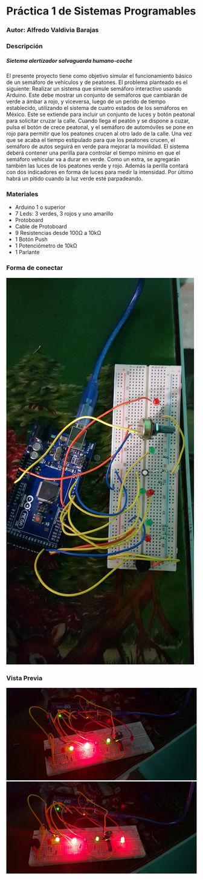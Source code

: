 # Práctica 1 de Sistemas Programables
### Autor: Alfredo Valdivia Barajas


### Descripción
##### Sietema alertizador salvaguarda humano-coche
El presente proyecto tiene como objetivo simular el funcionamiento básico de un semáforo de vehículos y de peatones.
El problema planteado es el siguiente:
Realizar un sistema que simule semáforo interactivo usando Arduino. Este debe mostrar un conjunto de semáforos que 
cambiarán de verde a ámbar a rojo, y viceversa, luego de un perido de tiempo establecido, utilizando el sistema de cuatro 
estados de los semáforos en México. 
Este se extiende para incluir un conjunto de luces y botón peatonal para solicitar cruzar la calle. 
Cuando llega el peatón y se dispone a cuzar, pulsa el botón de crece peatonal, y el semáforo de automóviles se pone 
en rojo para permitir que los peatones crucen al otro lado de la calle. Una vez que se acaba el tiempo estipulado para 
que los peatones crucen, el semáforo de autos seguirá en verde para mejorar la movilidad. El sistema deberá contener una 
perilla para controlar el tiempo mínimo en que el semáforo vehicular va a durar en verde.
Como un extra, se agregarán también las luces de los peatones verde y rojo. Además la perilla contará con dos indicadores 
en forma de luces para medir la intensidad. Por último habrá un pitido cuando la luz verde esté parpadeando.

### Materiales

  - Arduino 1 o superior
  - 7 Leds: 3 verdes, 3 rojos y uno amarillo
  - Protoboard
  - Cable de Protoboard
  - 9 Resistencias desde 100Ω a 10kΩ
  - 1 Botón Push
  - 1 Potenciómetro de 10kΩ
  - 1 Parlante

### Forma de conectar

 ![](images/como_conectar.jpg)

### Vista Previa
 ![](images/previa1.jpg) 
 ![](images/previa2.jpg)
